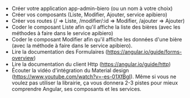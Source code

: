- Créer votre application app-admin-biero (ou un nom à votre choix)
- Créer vos composants (Liste, Modifier, Ajouter, service apibiero)
- Créer vos routes (/ => Liste, /modifier/:id => Modifier, /ajouter => Ajouter)
- Coder le composant Liste afin qu'il affiche la liste des bières (avec les méthodes à faire dans le service apibiero)
- Coder le composant Modifier afin qu'il affiche les données d'une bière (avec la méthode à faire dans le service apibiero).
- Lire la documentation des Formulaires (https://angular.io/guide/forms-overview)
- Lire la documentation du client Http (https://angular.io/guide/http)
- Écouter la vidéo d'intégration du Material design (https://www.youtube.com/watch?v=-es-01XfBgI). Même si vous ne voulez pas utiliser la librairie, ça vous donnera 2-3 pistes pour mieux comprendre Angular, ses composants et les services.